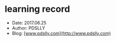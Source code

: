 # learning record
* Date: 2017.06.25
* Author: PDSLLY
* Blog: [www.pdslly.com](http://www.pdslly.com) 
